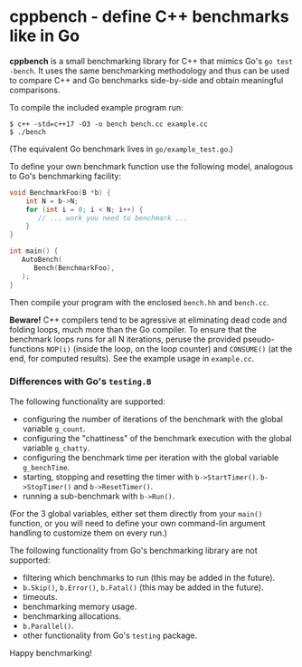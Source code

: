 # cppbench - define C++ benchmarks like in Go

**cppbench** is a small benchmarking library for C++ that mimics Go's
`go test -bench`. It uses the same benchmarking methodology and thus
can be used to compare C++ and Go benchmarks side-by-side and obtain
meaningful comparisons.

To compile the included example program run:

    $ c++ -std=c++17 -O3 -o bench bench.cc example.cc
    $ ./bench

(The equivalent Go benchmark lives in `go/example_test.go`.)

To define your own benchmark function use the following model,
analogous to Go's benchmarking facility:

```c++
void BenchmarkFoo(B *b) {
	int N = b->N;
	for (int i = 0; i < N; i++) {
	   // ... work you need to benchmark ...
	}
}

int main() {
   AutoBench(
	  Bench(BenchmarkFoo),
   );
}
```

Then compile your program with the enclosed `bench.hh` and `bench.cc`.

**Beware!** C++ compilers tend to be agressive at eliminating dead
code and folding loops, much more than the Go compiler. To ensure that
the benchmark loops runs for all N iterations, peruse the provided
pseudo-functions `NOP(i)` (inside the loop, on the loop counter) and
`CONSUME()` (at the end, for computed results). See the example usage
in `example.cc`.

### Differences with Go's `testing.B`

The following functionality are supported:

- configuring the number of iterations of the benchmark with the
  global variable `g_count`.
- configuring the "chattiness" of the benchmark execution with
  the global variable `g_chatty`.
- configuring the benchmark time per iteration with the global
  variable `g_benchTime`.
- starting, stopping and resetting the timer with `b->StartTimer()`.
  `b->StopTimer()` and `b->ResetTimer()`.
- running a sub-benchmark with `b->Run()`.

(For the 3 global variables, either set them directly from your
`main()` function, or you will need to define your own command-lin
argument handling to customize them on every run.)

The following functionality from Go's benchmarking library are not supported:

- filtering which benchmarks to run (this may be added in the future).
- `b.Skip()`, `b.Error()`, `b.Fatal()` (this may be added in the future).
- timeouts.
- benchmarking memory usage.
- benchmarking allocations.
- `b.Parallel()`.
- other functionality from Go's `testing` package.

Happy benchmarking!
